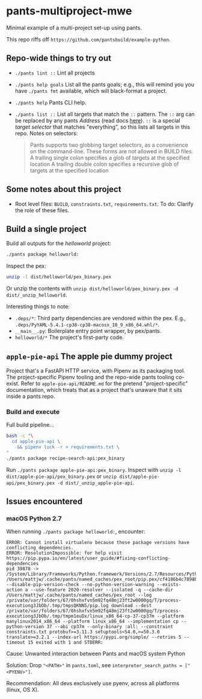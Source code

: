 # pants-multiproject-mwe

Minimal example of a multi-project set-up using pants.

This repo riffs off `https://github.com/pantsbuild/example-python`.

## Repo-wide things to try out

- `./pants lint ::` Lint all projects
- `./pants help goals` List all the pants goals; e.g., this will remind you you have `./pants fmt` available, which will black-format a project.
- `./pants help` Pants CLI help.
- `./pants list ::` List all targets that match the `::` pattern. The `::` arg can be replaced by any pants _Address_ (read docs [here](https://www.pantsbuild.org/v2.0/docs/targets#target-addresses)). `::` is a special _target selector_ that matches "everything", so this lists all targets in this repo. Notes on selectors:

  > Pants supports two globbing target selectors, as a convenience on the command-line. These forms are not allowed in BUILD files.
  > A trailing single colon specifies a glob of targets at the specified location
  > A trailing double colon specifies a recursive glob of targets at the specified location

## Some notes about this project

- Root level files: `BUILD`, `constraints.txt`, `requirements.txt`. To do: Clarify the role of these files.

## Build a single project

Build all outputs for the _helloworld_ project:

```bash
./pants package helloworld:
```

Inspect the pex:

```bash
unzip -l dist/helloworld/pex_binary.pex
```

Or unzip the contents with `unzip dist/helloworld/pex_binary.pex -d dist/_unzip_helloworld`.

Interesting things to note:

- `.deps/*`: Third party dependencies are vendored within the pex. E.g., `.deps/PyYAML-5.4.1-cp38-cp38-macosx_10_9_x86_64.whl/*`.
- `__main__.py`: Boilerplate entry point wrapper, by pex/pants.
- `helloworld/*` The project's first-party code.

## `apple-pie-api` The apple pie dummy project

Project that's a FastAPI HTTP service, with Pipenv as its packaging tool. The project-specific Pipenv tooling and the repo-wide pants tooling co-exist. Refer to `apple-pie-api/README.md` for the pretend "project-specific" documentation, which treats that as a project that's unaware that it sits inside a pants repo.

### Build and execute

Full build pipeline...

```bash
bash -c "\
  cd apple-pie-api \
    && pipenv lock -r > requirements.txt \
"
./pants package recipe-search-api:pex_binary
```

Run `./pants package apple-pie-api:pex_binary`. Inspect with `unzip -l dist/apple-pie-api/pex_binary.pex` or `unzip dist/apple-pie-api/pex_binary.pex -d dist/_unzip_apple-pie-api`.

## Issues encountered

### macOS Python 2.7

When running `./pants package helloworld:`, encounter:

```text
ERROR: Cannot install virtualenv because these package versions have conflicting dependencies.
ERROR: ResolutionImpossible: for help visit https://pip.pypa.io/en/latest/user_guide/#fixing-conflicting-dependencies
pid 39878 -> /System/Library/Frameworks/Python.framework/Versions/2.7/Resources/Python.app/Contents/MacOS/Python /Users/mattjw/.cache/pants/named_caches/pex_root/pip.pex/cf4106b4c7898b462f7c172dde686a9747103f1a --disable-pip-version-check --no-python-version-warning --exists-action a --use-feature 2020-resolver --isolated -q --cache-dir /Users/mattjw/.cache/pants/named_caches/pex_root --log /private/var/folders/67/0hshxfvn5m92fq48mj23ft2w0000gq/T/process-executiong3JbOb/.tmp/tmpsQKNN5/pip.log download --dest /private/var/folders/67/0hshxfvn5m92fq48mj23ft2w0000gq/T/process-executiong3JbOb/.tmp/tmpm1euDx/linux_x86_64-cp-37-cp37m --platform manylinux2014_x86_64 --platform linux_x86_64 --implementation cp --python-version 37 --abi cp37m --only-binary :all: --constraint constraints.txt protobuf>=3.11.3 setuptools<54.0,>=50.3.0 translate>=3.2.1 --index-url https://pypi.org/simple/ --retries 5 --timeout 15 exited with 1 and STDERR:
```

Cause: Unwanted interaction between Pants and macOS system Python

Solution: Drop `"<PATH>"` in `pants.toml`, see `interpreter_search_paths = ["<PYENV>"]`.

Recommendation: All devs exclusively use pyenv, across all platforms (linux, OS X).
